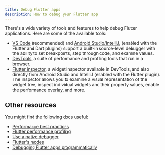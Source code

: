 ```yaml
---
title: Debug Flutter apps
description: How to debug your Flutter app.
---
```


<?code-excerpt path-base="testing/debugging"?>

There's a wide variety of tools and features to help debug
Flutter applications. Here are some of the available tools:

* [VS Code][] (recommended) and [Android Studio/IntelliJ][], 
  (enabled with the Flutter and Dart plugins)
  support a built-in source-level debugger with
  the ability to set breakpoints, step through code,
  and examine values.
* [DevTools][], a suite of performance and profiling
  tools that run in a browser.
* [Flutter inspector][], a widget inspector available
  in DevTools, and also directly from Android Studio
  and IntelliJ (enabled with the Flutter plugin).
  The inspector allows you to examine a visual
  representation of the widget tree, inspect
  individual widgets and their property values,
  enable the performance overlay, and more.

## Other resources

You might find the following docs useful:

* [Performance best practices][]
* [Flutter performance profiling][]
* [Use a native debugger][]
* [Flutter's modes][]
* [Debugging Flutter apps programmatically][]

[Debugging Flutter apps programmatically]: /testing/code-debugging
[Flutter's modes]: /testing/build-modes
[Flutter performance profiling]: /perf/ui-performance
[Performance best practices]: /perf/best-practices
[Use a native debugger]: /testing/native-debugging

[Android Studio/IntelliJ]: /tools/android-studio#run-app-with-breakpoints
[VS Code]: /tools/vs-code#run-app-with-breakpoints
[DevTools]: /tools/devtools
[Flutter inspector]: /tools/devtools/inspector
